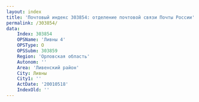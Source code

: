 ```yaml
---
layout: index
title: 'Почтовый индекс 303854: отделение почтовой связи Почты России'
permalink: /303854/
data:
    Index: 303854
    OPSName: 'Ливны 4'
    OPSType: О
    OPSSubm: 303859
    Region: 'Орловская область'
    Autonom: ''
    Area: 'Ливенский район'
    City: Ливны
    City1: ''
    ActDate: '20010518'
    IndexOld: ''
---
```

